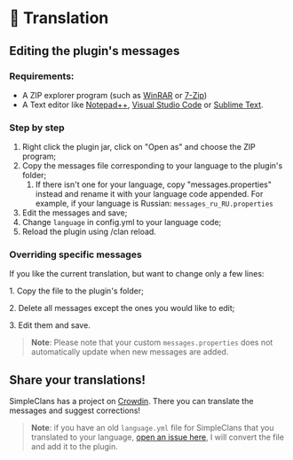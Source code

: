 # 🍕 Translation

## Editing the plugin's messages

### Requirements:

* A ZIP explorer program (such as [WinRAR](https://www.win-rar.com/download.html?\&L=0) or [7-Zip](https://www.7-zip.org/download.html))
* A Text editor like [Notepad++](https://notepad-plus-plus.org/downloads/), [Visual Studio Code](https://code.visualstudio.com) or [Sublime Text](https://www.sublimetext.com).

### Step by step

1. Right click the plugin jar, click on "Open as" and choose the ZIP program;
2. Copy the messages file corresponding to your language to the plugin's folder;
   1. If there isn't one for your language, copy "messages.properties" instead and rename it with your language code appended. For example, if your language is Russian: `messages_ru_RU.properties`
3. Edit the messages and save;
4. Change `language` in config.yml to your language code;
5. Reload the plugin using /clan reload.

### Overriding specific messages

If you like the current translation, but want to change only a few lines:&#x20;

1\. Copy the file to the plugin's folder;&#x20;

2\. Delete all messages except the ones you would like to edit;&#x20;

3\. Edit them and save.

> **Note**: Please note that your custom `messages.properties` does not automatically update when new messages are added.

## Share your translations!

SimpleClans has a project on [Crowdin](https://crowdin.com/project/simpleclans). There you can translate the messages and suggest corrections!

> **Note**: if you have an old `language.yml` file for SimpleClans that you translated to your language, [open an issue here](https://github.com/RoinujNosde/SimpleClans/issues?q=is%3Aissue+is%3Aopen+sort%3Aupdated-desc), I will convert the file and add it to the plugin.
